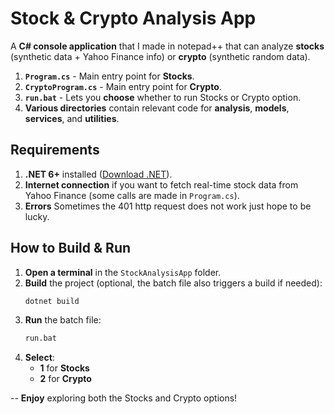 # Stock & Crypto Analysis App

A **C# console application** that I made in notepad++ that can analyze **stocks** (synthetic data + Yahoo Finance info) or **crypto** (synthetic random data).  

1. **`Program.cs`** - Main entry point for **Stocks**.  
2. **`CryptoProgram.cs`** - Main entry point for **Crypto**.  
3. **`run.bat`** - Lets you **choose** whether to run Stocks or Crypto option.
4. **Various directories** contain relevant code for **analysis**, **models**, **services**, and **utilities**.

## Requirements

1. **.NET 6+** installed ([Download .NET](https://dotnet.microsoft.com/download)).  
2. **Internet connection** if you want to fetch real-time stock data from Yahoo Finance (some calls are made in `Program.cs`).  
3. **Errors** Sometimes the 401 http request does not work just hope to be lucky.

## How to Build & Run

1. **Open a terminal** in the `StockAnalysisApp` folder.  
2. **Build** the project (optional, the batch file also triggers a build if needed):
   ```bash
   dotnet build
   ```
3. **Run** the batch file:
   ```bash
   run.bat
   ```
4. **Select**:
   - **1** for **Stocks**  
   - **2** for **Crypto**  

--
**Enjoy** exploring both the Stocks and Crypto options!